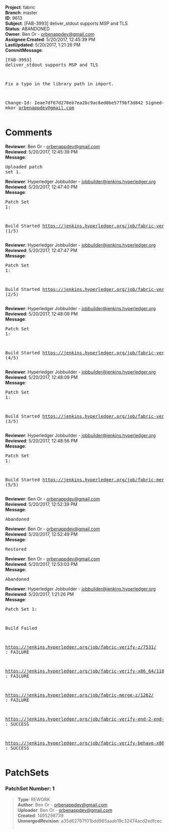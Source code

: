 <strong>Project</strong>: fabric</br><strong>Branch</strong>: master<br><strong>ID</strong>: 9613<br><strong>Subject</strong>: [FAB-3993] deliver_stdout supports MSP and TLS<br><strong>Status</strong>: ABANDONED<br><strong>Owner</strong>: Ben Or - orbenappdev@gmail.com<br><strong>Assignee</strong>:<strong>Created</strong>: 5/20/2017, 12:45:39 PM<br><strong>LastUpdated</strong>: 5/20/2017, 1:21:26 PM<br><strong>CommitMessage</strong>:<br><pre>[FAB-3993] deliver_stdout supports MSP and TLS

Fix a typo in the library path in import.

Change-Id: Ieae7df67d270eb7ea2bc9ac6ed0be57f9bf3d842
Signed-off-by: mkor <orbenappdev@gmail.com>
</pre><h1>Comments</h1><strong>Reviewer</strong>: Ben Or - orbenappdev@gmail.com<br><strong>Reviewed</strong>: 5/20/2017, 12:45:39 PM<br><strong>Message</strong>: <pre>Uploaded patch set 1.</pre><strong>Reviewer</strong>: Hyperledger Jobbuilder - jobbuilder@jenkins.hyperledger.org<br><strong>Reviewed</strong>: 5/20/2017, 12:47:40 PM<br><strong>Message</strong>: <pre>Patch Set 1:

Build Started https://jenkins.hyperledger.org/job/fabric-verify-x86_64/11879/ (1/5)</pre><strong>Reviewer</strong>: Hyperledger Jobbuilder - jobbuilder@jenkins.hyperledger.org<br><strong>Reviewed</strong>: 5/20/2017, 12:47:47 PM<br><strong>Message</strong>: <pre>Patch Set 1:

Build Started https://jenkins.hyperledger.org/job/fabric-verify-z/7531/ (2/5)</pre><strong>Reviewer</strong>: Hyperledger Jobbuilder - jobbuilder@jenkins.hyperledger.org<br><strong>Reviewed</strong>: 5/20/2017, 12:48:09 PM<br><strong>Message</strong>: <pre>Patch Set 1:

Build Started https://jenkins.hyperledger.org/job/fabric-verify-behave-x86_64/5939/ (4/5)</pre><strong>Reviewer</strong>: Hyperledger Jobbuilder - jobbuilder@jenkins.hyperledger.org<br><strong>Reviewed</strong>: 5/20/2017, 12:48:09 PM<br><strong>Message</strong>: <pre>Patch Set 1:

Build Started https://jenkins.hyperledger.org/job/fabric-verify-end-2-end-x86_64/3410/ (3/5)</pre><strong>Reviewer</strong>: Hyperledger Jobbuilder - jobbuilder@jenkins.hyperledger.org<br><strong>Reviewed</strong>: 5/20/2017, 12:48:56 PM<br><strong>Message</strong>: <pre>Patch Set 1:

Build Started https://jenkins.hyperledger.org/job/fabric-merge-z/1262/ (5/5)</pre><strong>Reviewer</strong>: Ben Or - orbenappdev@gmail.com<br><strong>Reviewed</strong>: 5/20/2017, 12:52:39 PM<br><strong>Message</strong>: <pre>Abandoned</pre><strong>Reviewer</strong>: Ben Or - orbenappdev@gmail.com<br><strong>Reviewed</strong>: 5/20/2017, 12:52:49 PM<br><strong>Message</strong>: <pre>Restored</pre><strong>Reviewer</strong>: Ben Or - orbenappdev@gmail.com<br><strong>Reviewed</strong>: 5/20/2017, 12:53:03 PM<br><strong>Message</strong>: <pre>Abandoned</pre><strong>Reviewer</strong>: Hyperledger Jobbuilder - jobbuilder@jenkins.hyperledger.org<br><strong>Reviewed</strong>: 5/20/2017, 1:21:26 PM<br><strong>Message</strong>: <pre>Patch Set 1:

Build Failed 

https://jenkins.hyperledger.org/job/fabric-verify-z/7531/ : FAILURE

https://jenkins.hyperledger.org/job/fabric-verify-x86_64/11879/ : FAILURE

https://jenkins.hyperledger.org/job/fabric-merge-z/1262/ : FAILURE

https://jenkins.hyperledger.org/job/fabric-verify-end-2-end-x86_64/3410/ : SUCCESS

https://jenkins.hyperledger.org/job/fabric-verify-behave-x86_64/5939/ : SUCCESS</pre><h1>PatchSets</h1><h3>PatchSet Number: 1</h3><blockquote><strong>Type</strong>: REWORK<br><strong>Author</strong>: Ben Or - orbenappdev@gmail.com<br><strong>Uploader</strong>: Ben Or - orbenappdev@gmail.com<br><strong>Created</strong>: 1495298739<br><strong>UnmergedRevision</strong>: a35d62767f01bdd965aaab19c32474acd2edfcec<br><br></blockquote>